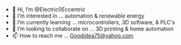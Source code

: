 - 👋 Hi, I’m @Electric0Eccentric
- 👀 I’m interested in ... automation & renewable energy
- 🌱 I’m currently learning ... microcontrollers, 3D software, & PLC's
- 💞️ I’m looking to collaborate on ... 3D printing & home automation
- 📫 How to reach me ... Goodidea75@yahoo.com

<!---
Electric0Eccentric/Electric0Eccentric is a ✨ special ✨ repository because its `README.md` (this file) appears on your GitHub profile.
You can click the Preview link to take a look at your changes.
--->
